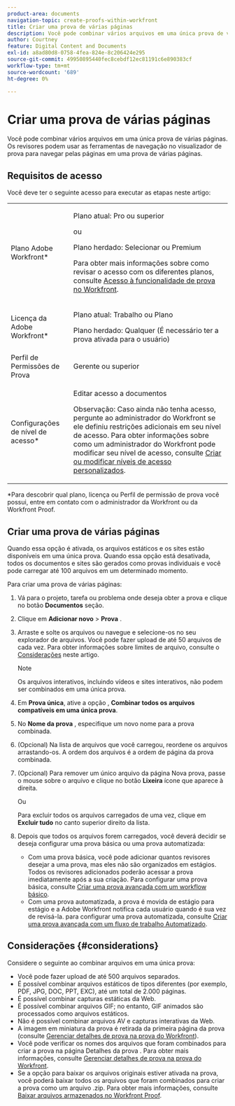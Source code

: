 ```yaml
---
product-area: documents
navigation-topic: create-proofs-within-workfront
title: Criar uma prova de várias páginas
description: Você pode combinar vários arquivos em uma única prova de várias páginas. Os revisores podem usar as ferramentas de navegação no visualizador de prova para navegar pelas páginas em uma prova de várias páginas.
author: Courtney
feature: Digital Content and Documents
exl-id: a8ad80d8-0758-4fea-824e-8c206424e295
source-git-commit: 49950895440fec8cebdf12ec81191c6e890383cf
workflow-type: tm+mt
source-wordcount: '689'
ht-degree: 0%

---
```


# Criar uma prova de várias páginas

Você pode combinar vários arquivos em uma única prova de várias páginas. Os revisores podem usar as ferramentas de navegação no visualizador de prova para navegar pelas páginas em uma prova de várias páginas.

## Requisitos de acesso

Você deve ter o seguinte acesso para executar as etapas neste artigo:

<table style="table-layout:auto"> 
 <col> 
 <col> 
 <tbody> 
  <tr> 
   <td role="rowheader">Plano Adobe Workfront*</td> 
   <td> <p>Plano atual: Pro ou superior</p> <p>ou</p> <p>Plano herdado: Selecionar ou Premium</p> <p>Para obter mais informações sobre como revisar o acesso com os diferentes planos, consulte <a href="/help/quicksilver/administration-and-setup/manage-workfront/configure-proofing/access-to-proofing-functionality.md" class="MCXref xref">Acesso à funcionalidade de prova no Workfront</a>.</p> </td> 
  </tr> 
  <tr> 
   <td role="rowheader">Licença da Adobe Workfront*</td> 
   <td> <p>Plano atual: Trabalho ou Plano</p> <p>Plano herdado: Qualquer (É necessário ter a prova ativada para o usuário)</p> </td> 
  </tr> 
  <tr> 
   <td role="rowheader">Perfil de Permissões de Prova </td> 
   <td>Gerente ou superior</td> 
  </tr> 
  <tr> 
   <td role="rowheader">Configurações de nível de acesso*</td> 
   <td> <p>Editar acesso a documentos</p> <p>Observação: Caso ainda não tenha acesso, pergunte ao administrador do Workfront se ele definiu restrições adicionais em seu nível de acesso. Para obter informações sobre como um administrador do Workfront pode modificar seu nível de acesso, consulte <a href="../../../administration-and-setup/add-users/configure-and-grant-access/create-modify-access-levels.md" class="MCXref xref">Criar ou modificar níveis de acesso personalizados</a>.</p> </td> 
  </tr> 
 </tbody> 
</table>

&#42;Para descobrir qual plano, licença ou Perfil de permissão de prova você possui, entre em contato com o administrador da Workfront ou da Workfront Proof.

## Criar uma prova de várias páginas

Quando essa opção é ativada, os arquivos estáticos e os sites estão disponíveis em uma única prova. Quando essa opção está desativada, todos os documentos e sites são gerados como provas individuais e você pode carregar até 100 arquivos em um determinado momento.

Para criar uma prova de várias páginas:

1. Vá para o projeto, tarefa ou problema onde deseja obter a prova e clique no botão **Documentos** seção.
1. Clique em **Adicionar novo** > **Prova** .
1. Arraste e solte os arquivos ou navegue e selecione-os no seu explorador de arquivos. Você pode fazer upload de até 50 arquivos de cada vez. Para obter informações sobre limites de arquivo, consulte o [Considerações](#considerations) neste artigo.

   >[!NOTE]
   >
   >Os arquivos interativos, incluindo vídeos e sites interativos, não podem ser combinados em uma única prova.

1. Em **Prova única**, ative a opção , **Combinar todos os arquivos compatíveis em uma única prova**.
1. No **Nome da prova** , especifique um novo nome para a prova combinada.
1. (Opcional) Na lista de arquivos que você carregou, reordene os arquivos arrastando-os. A ordem dos arquivos é a ordem de página da prova combinada.
1. (Opcional) Para remover um único arquivo da página Nova prova, passe o mouse sobre o arquivo e clique no botão **Lixeira** ícone que aparece à direita.

   Ou

   Para excluir todos os arquivos carregados de uma vez, clique em **Excluir tudo** no canto superior direito da lista.

1. Depois que todos os arquivos forem carregados, você deverá decidir se deseja configurar uma prova básica ou uma prova automatizada:

   * Com uma prova básica, você pode adicionar quantos revisores desejar a uma prova, mas eles não são organizados em estágios. Todos os revisores adicionados poderão acessar a prova imediatamente após a sua criação. Para configurar uma prova básica, consulte [Criar uma prova avançada com um workflow básico](../../../review-and-approve-work/proofing/creating-proofs-within-workfront/configure-basic-proof-workflow.md).
   * Com uma prova automatizada, a prova é movida de estágio para estágio e a Adobe Workfront notifica cada usuário quando é sua vez de revisá-la. para configurar uma prova automatizada, consulte [Criar uma prova avançada com um fluxo de trabalho Automatizado](../../../review-and-approve-work/proofing/creating-proofs-within-workfront/create-automated-proof-workflow.md).

## Considerações {#considerations}

Considere o seguinte ao combinar arquivos em uma única prova:

* Você pode fazer upload de até 500 arquivos separados.
* É possível combinar arquivos estáticos de tipos diferentes (por exemplo, PDF, JPG, DOC, PPT, EXC), até um total de 2.000 páginas.
* É possível combinar capturas estáticas da Web.
* É possível combinar arquivos GIF; no entanto, GIF animados são processados como arquivos estáticos.
* Não é possível combinar arquivos AV e capturas interativas da Web.
* A imagem em miniatura da prova é retirada da primeira página da prova (consulte [Gerenciar detalhes de prova na prova do Workfront](../../../workfront-proof/wp-work-proofsfiles/manage-your-work/manage-proof-details.md)).
* Você pode verificar os nomes dos arquivos que foram combinados para criar a prova na página Detalhes da prova . Para obter mais informações, consulte [Gerenciar detalhes de prova na prova do Workfront](../../../workfront-proof/wp-work-proofsfiles/manage-your-work/manage-proof-details.md).
* Se a opção para baixar os arquivos originais estiver ativada na prova, você poderá baixar todos os arquivos que foram combinados para criar a prova como um arquivo .zip. Para obter mais informações, consulte  [Baixar arquivos armazenados no Workfront Proof](../../../workfront-proof/wp-work-proofsfiles/manage-your-work/download-files-stored.md).
